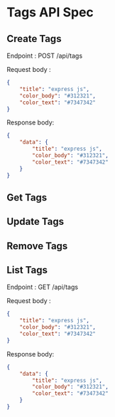 # Tags API Spec

## Create Tags

Endpoint : POST /api/tags

Request body :

```json
{
    "title": "express js",
    "color_body": "#312321",
    "color_text": "#7347342"
}
```

Response body:

```json
{
    "data": {
        "title": "express js",
        "color_body": "#312321",
        "color_text": "#7347342"
    }
}
```

## Get Tags

## Update Tags

## Remove Tags

## List Tags

Endpoint : GET /api/tags

Request body :

```json
{
    "title": "express js",
    "color_body": "#312321",
    "color_text": "#7347342"
}
```

Response body:

```json
{
    "data": {
        "title": "express js",
        "color_body": "#312321",
        "color_text": "#7347342"
    }
}
```